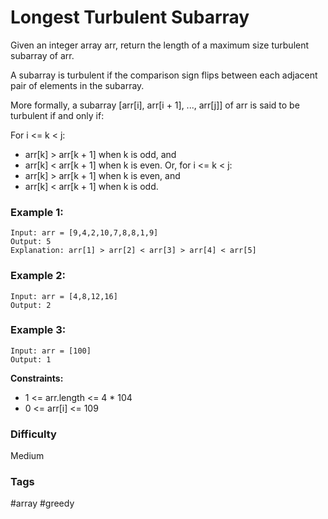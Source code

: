 # Longest Turbulent Subarray

Given an integer array arr, return the length of a maximum size turbulent subarray of arr.

A subarray is turbulent if the comparison sign flips between each adjacent pair of elements in the subarray.

More formally, a subarray [arr[i], arr[i + 1], ..., arr[j]] of arr is said to be turbulent if and only if:

For i <= k < j:

-   arr[k] > arr[k + 1] when k is odd, and
-   arr[k] < arr[k + 1] when k is even.
    Or, for i <= k < j:
-   arr[k] > arr[k + 1] when k is even, and
-   arr[k] < arr[k + 1] when k is odd.

### Example 1:

```
Input: arr = [9,4,2,10,7,8,8,1,9]
Output: 5
Explanation: arr[1] > arr[2] < arr[3] > arr[4] < arr[5]
```

### Example 2:

```
Input: arr = [4,8,12,16]
Output: 2
```

### Example 3:

```
Input: arr = [100]
Output: 1
```

**Constraints:**

-   1 <= arr.length <= 4 \* 104
-   0 <= arr[i] <= 109

### Difficulty

Medium

### Tags

#array #greedy
